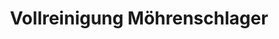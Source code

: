 ---
title: "Vollreinigung Möhrenschlager"
url: /herzogenaurach/vollreinigung-moehrenschlager/
shop: Wäscherei
---